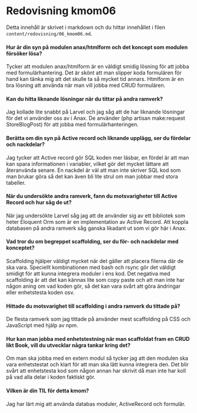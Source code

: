 ---
---
Redovisning kmom06
=========================

Detta innehåll är skrivet i markdown och du hittar innehållet i filen `content/redovisning/06_kmom06.md`.

#### Hur är din syn på modulen anax/htmlform och det koncept som modulen försöker lösa?

Tycker att modulen anax/htmlform är en väldigt smidig lösning för att jobba med formulärhantering. Det är skönt att man slipper koda formulären för hand kan tänka mig att det skulle ta så mycket tid annars. Htmlform är en bra lösning att använda när man vill jobba med CRUD formulären.


#### Kan du hitta liknande lösningar när du tittar på andra ramverk?

Jag kollade lite snabbt på Larvel och jag såg att de har liknande lösningar för det vi använder oss av i Anax. De använder (php artisan make:request StoreBlogPost) för att jobba med formulärhanteringen.

#### Berätta om din syn på Active record och liknande upplägg, ser du fördelar och nackdelar?

Jag tycker att Active record gör SQL koden mer läsbar, en fördel är att man kan spara informationen i variabler, vilket gör det mycket lättare att återanvända senare. En nackdel är väl att man inte skriver SQL kod som man brukar göra så det kan även bli lite strul om man jobbar med stora tabeller.


#### När du undersökte andra ramverk, fann du motsvarigheter till Active Record och hur såg de ut?

När jag undersökte Larvel såg jag att de använder sig av ett bibliotek som heter Eloquent Orm som är en implementation av Active Record. Att koppla databasen på andra ramverk såg ganska likadant ut som vi gör här i Anax.

#### Vad tror du om begreppet scaffolding, ser du för- och nackdelar med konceptet?

Scaffolding hjälper väldigt mycket när det gäller att placera filerna där de ska vara. Speciellt kombinationen med bash och rsync gör det väldigt smidigt för att kunna integrera moduler i ens kod. Det negativa med scaffolding är att det kan kännas lite som copy paste och att man inte har någon aning om vad koden gör, så det kan vara svårt att göra ändringar eller enhetstesta koden osv.

#### Hittade du motsvarighet till scaffolding i andra ramverk du tittade på?

De flesta ramverk som jag tittade på använder mest scaffolding på CSS och JavaScript med hjälp av npm.  

#### Hur kan man jobba med enhetstestning när man scaffoldat fram en CRUD likt Book, vill du utvecklar några tankar kring det?

Om man ska jobba med en extern modul så tycker jag att den modulen ska vara enhetstestat och klart för att man ska lätt kunna integrera den. Det blir svårt att  enhetstesta kod som någon annan har skrivit då man inte har koll på vad alla delar i koden faktiskt gör.


#### Vilken är din TIL för detta kmom?

Jag har lärt mig att använda databas moduler, ActiveRecord och formulär.
